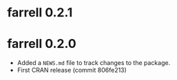 # farrell 0.2.1

# farrell 0.2.0

* Added a `NEWS.md` file to track changes to the package.
* First CRAN release (commit 806fe213)
